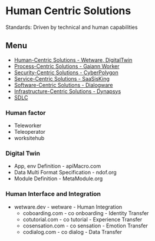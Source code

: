 # Human Centric Solutions

Standards: Driven by technical and human capabilities

## Menu
+ [Human-Centric Solutions - Wetware, DigitalTwin](HUMAN.md)
+ [Process-Centric Solutions - Gaiann Worker](PROCESS.md)
+ [Security-Centric Solutions - CyberPolygon](SECURITY.md)
+ [Service-Centric Solutions - SaaSisKing](SERVICE.md)
+ [Software-Centric Solutions - Dialogware](SOFTWARE.md)
+ [Infrastructure-Centric Solutions - Dynapsys](INFRASTRUCTURE.md)
+ [SDLC](SDLC.md)


### Human factor

+ Teleworker
+ Teleoperator
+ worksitehub


### Digital Twin

+ App, env Definition - apiMacro.com
+ Data Multi Format Specification - ndof.org 
+ Module Definition - MetaModule.org


  
### Human Interface and Integration

+ wetware.dev - wetware - Human Integration
  + coboarding.com - co onboarding - Identity Transfer
  + cotutorial.com - co tutorial - Experience Transfer 
  + cosensation.com -  co sensation - Emotion Transfer
  + codialog.com - co dialog - Data Transfer


